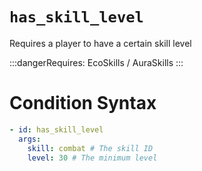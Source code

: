 # `has_skill_level`

Requires a player to have a certain skill level

:::dangerRequires:
EcoSkills / AuraSkills
:::

# Condition Syntax
```yaml
- id: has_skill_level
  args:
    skill: combat # The skill ID
    level: 30 # The minimum level
```
